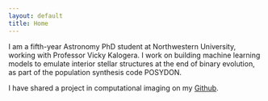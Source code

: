 ```yaml
---
layout: default
title: Home
---
```


I am a fifth-year Astronomy PhD student at Northwestern University, working with Professor Vicky Kalogera. I work on building machine learning models to emulate interior stellar structures at the end of binary evolution, as part of the population synthesis code POSYDON. 

I have shared a project in computational imaging on my [Github](https://github.com/elizabethteng/elizabethteng.github.io/blob/main/Teng_project.ipynb). 

